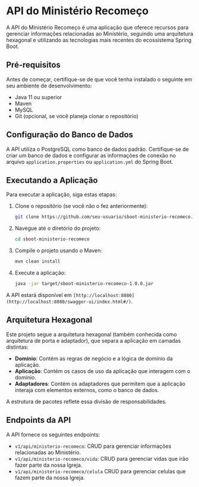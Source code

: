 # API do Ministério Recomeço

A API do Ministério Recomeço é uma aplicação que oferece recursos para gerenciar informações relacionadas ao Ministério, seguindo uma arquitetura hexagonal e utilizando as tecnologias mais recentes do ecossistema Spring Boot.

## Pré-requisitos

Antes de começar, certifique-se de que você tenha instalado o seguinte em seu ambiente de desenvolvimento:

- Java 11 ou superior
- Maven
- MySQL
- Git (opcional, se você planeja clonar o repositório)

## Configuração do Banco de Dados

A API utiliza o PostgreSQL como banco de dados padrão. Certifique-se de criar um banco de dados e configurar as informações de conexão no arquivo `application.properties` ou `application.yml` do Spring Boot.

## Executando a Aplicação

Para executar a aplicação, siga estas etapas:

1. Clone o repositório (se você não o fez anteriormente):

   ```bash
   git clone https://github.com/seu-usuario/sboot-ministerio-recomeco.git
   ```

2. Navegue até o diretório do projeto:

   ```bash
   cd sboot-ministerio-recomeco
   ```

3. Compile o projeto usando o Maven:

   ```bash
   mvn clean install
   ```

4. Execute a aplicação:

   ```bash
   java -jar target/sboot-ministerio-recomeco-1.0.0.jar
   ```

A API estará disponível em `[http://localhost:8080](http://localhost:8080/swagger-ui/index.html#/)`.

## Arquitetura Hexagonal

Este projeto segue a arquitetura hexagonal (também conhecida como arquitetura de porta e adaptador), que separa a aplicação em camadas distintas:

- **Domínio**: Contém as regras de negócio e a lógica de domínio da aplicação.
- **Aplicação**: Contém os casos de uso da aplicação que interagem com o domínio.
- **Adaptadores**: Contém os adaptadores que permitem que a aplicação interaja com elementos externos, como o banco de dados.

A estrutura de pacotes reflete essa divisão de responsabilidades.

## Endpoints da API

A API fornece os seguintes endpoints:

- `v1/api/ministerio-recomeco`: CRUD para gerenciar informações relacionadas ao Ministério.
- `v1/api/ministerio-recomeco/vida`: CRUD para gerenciar vidas que irão fazer parte da nossa Igreja.
- `v1/api/ministerio-recomeco/celula` CRUD para gerenciar celulas que fazem parte da nossa Igreja.
